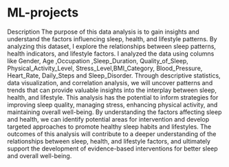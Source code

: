 # ML-projects
Description
The purpose of this data analysis is to gain insights and understand the factors influencing sleep, health, and lifestyle patterns.
By analyzing this dataset, I explore the relationships between sleep patterns, health indicators, and lifestyle factors. I analyzed the data using columns like Gender, Age ,Occupation ,Sleep_Duration, Quality_of_Sleep, Physical_Activity_Level, Stress_Level,BMI_Category, Blood_Pressure, Heart_Rate, Daily_Steps and Sleep_Disorder.
Through descriptive statistics, data visualization, and correlation analysis, we will uncover patterns and trends that can provide valuable insights into the interplay between sleep, health, and lifestyle.
This analysis has the potential to inform strategies for improving sleep quality, managing stress, enhancing physical activity, and maintaining overall well-being.
By understanding the factors affecting sleep and health, we can identify potential areas for intervention and develop targeted approaches to promote healthy sleep habits and lifestyles. The outcomes of this analysis will contribute to a deeper understanding of the relationships between sleep, health, and lifestyle factors, and ultimately support the development of evidence-based interventions for better sleep and overall well-being.
